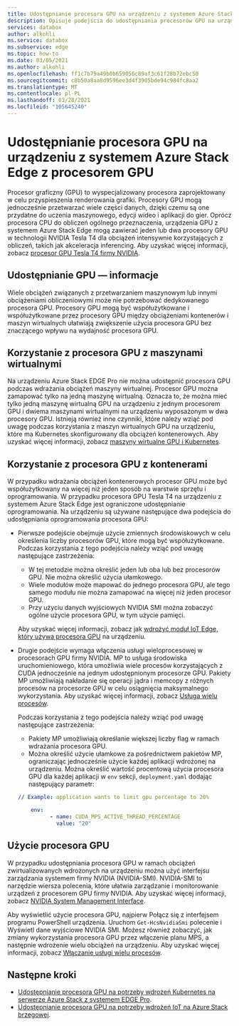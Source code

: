 ```yaml
---
title: Udostępnianie procesora GPU na urządzeniu z systemem Azure Stack Edge z procesorem GPU Pro
description: Opisuje podejścia do udostępniania procesorów GPU na urządzeniu z systemem Azure Stack Edge w wersji brzegowej Pro.
services: databox
author: alkohli
ms.service: databox
ms.subservice: edge
ms.topic: how-to
ms.date: 03/05/2021
ms.author: alkohli
ms.openlocfilehash: ff1c7b79a49b0b659056c89af3c61f28b72ebc50
ms.sourcegitcommit: c8b50a8aa8d9596ee3d4f3905bde94c984fc8aa2
ms.translationtype: MT
ms.contentlocale: pl-PL
ms.lasthandoff: 03/28/2021
ms.locfileid: "105645240"
---
```

# <a name="gpu-sharing-on-your-azure-stack-edge-pro-gpu-device"></a>Udostępnianie procesora GPU na urządzeniu z systemem Azure Stack Edge z procesorem GPU

Procesor graficzny (GPU) to wyspecjalizowany procesora zaprojektowany w celu przyspieszenia renderowania grafiki. Procesory GPU mogą jednocześnie przetwarzać wiele części danych, dzięki czemu są one przydatne do uczenia maszynowego, edycji wideo i aplikacji do gier. Oprócz procesora CPU do obliczeń ogólnego przeznaczenia, urządzenia GPU z systemem Azure Stack Edge mogą zawierać jeden lub dwa procesory GPU w technologii NVIDIA Tesla T4 dla obciążeń intensywnie korzystających z obliczeń, takich jak akceleracja inferencing. Aby uzyskać więcej informacji, zobacz [procesor GPU Tesla T4 firmy NVIDIA](https://www.nvidia.com/en-us/data-center/tesla-t4/).


## <a name="about-gpu-sharing"></a>Udostępnianie GPU — informacje

Wiele obciążeń związanych z przetwarzaniem maszynowym lub innymi obciążeniami obliczeniowymi może nie potrzebować dedykowanego procesora GPU. Procesory GPU mogą być współużytkowane i współużytkowane przez procesory GPU między obciążeniami kontenerów i maszyn wirtualnych ułatwiają zwiększenie użycia procesora GPU bez znaczącego wpływu na wydajność procesora GPU.  

## <a name="using-gpu-with-vms"></a>Korzystanie z procesora GPU z maszynami wirtualnymi

Na urządzeniu Azure Stack EDGE Pro nie można udostępnić procesora GPU podczas wdrażania obciążeń maszyny wirtualnej. Procesor GPU można zamapować tylko na jedną maszynę wirtualną. Oznacza to, że można mieć tylko jedną maszynę wirtualną GPU na urządzeniu z jednym procesorem GPU i dwiema maszynami wirtualnymi na urządzeniu wyposażonym w dwa procesory GPU. Istnieją również inne czynniki, które należy wziąć pod uwagę podczas korzystania z maszyn wirtualnych GPU na urządzeniu, które ma Kubernetes skonfigurowany dla obciążeń kontenerowych. Aby uzyskać więcej informacji, zobacz [maszyny wirtualne GPU i Kubernetes](azure-stack-edge-gpu-deploy-gpu-virtual-machine.md#gpu-vms-and-kubernetes).


## <a name="using-gpu-with-containers"></a>Korzystanie z procesora GPU z kontenerami

W przypadku wdrażania obciążeń kontenerowych procesor GPU może być współużytkowany na więcej niż jeden sposób na warstwie sprzętu i oprogramowania. W przypadku procesora GPU Tesla T4 na urządzeniu z systemem Azure Stack Edge jest ograniczone udostępnianie oprogramowania. Na urządzeniu są używane następujące dwa podejścia do udostępniania oprogramowania procesora GPU: 

- Pierwsze podejście obejmuje użycie zmiennych środowiskowych w celu określenia liczby procesorów GPU, które mogą być współużytkowane. Podczas korzystania z tego podejścia należy wziąć pod uwagę następujące zastrzeżenia:

    - W tej metodzie można określić jeden lub oba lub bez procesorów GPU. Nie można określić użycia ułamkowego.
    - Wiele modułów może mapować do jednego procesora GPU, ale tego samego modułu nie można zamapować na więcej niż jeden procesor GPU.
    - Przy użyciu danych wyjściowych NVIDIA SMI można zobaczyć ogólne użycie procesora GPU, w tym użycie pamięci.
    
    Aby uzyskać więcej informacji, zobacz jak [wdrożyć moduł IoT Edge, który używa procesora GPU](azure-stack-edge-gpu-configure-gpu-modules.md) na urządzeniu.

- Drugie podejście wymaga włączenia usługi wieloprocesowej w procesorach GPU firmy NVIDIA. MP to usługa środowiska uruchomieniowego, która umożliwia wiele procesów korzystających z CUDA jednocześnie na jednym udostępnionym procesorze GPU. Pakiety MP umożliwiają nakładanie się operacji jądra i memcopy z różnych procesów na procesorze GPU w celu osiągnięcia maksymalnego wykorzystania. Aby uzyskać więcej informacji, zobacz [Usługa wielu procesów](https://docs.nvidia.com/deploy/pdf/CUDA_Multi_Process_Service_Overview.pdf).

    Podczas korzystania z tego podejścia należy wziąć pod uwagę następujące zastrzeżenia:
    
    - Pakiety MP umożliwiają określanie większej liczby flag w ramach wdrażania procesora GPU.
    - Można określić użycie ułamkowe za pośrednictwem pakietów MP, ograniczając jednocześnie użycie każdej aplikacji wdrożonej na urządzeniu. Można określić wartość procentową użycia procesora GPU dla każdej aplikacji w `env` sekcji, `deployment.yaml` dodając następujący parametr: 

    ```yml
    // Example: application wants to limit gpu percentage to 20%
    
        env:
              - name: CUDA_MPS_ACTIVE_THREAD_PERCENTAGE 
                value: "20"    
    ```

## <a name="gpu-utilization"></a>Użycie procesora GPU
 
W przypadku udostępniania procesora GPU w ramach obciążeń zwirtualizowanych wdrożonych na urządzeniu można użyć interfejsu zarządzania systemem firmy NVIDIA (NVIDIA-SMI). NVIDIA-SMI to narzędzie wiersza polecenia, które ułatwia zarządzanie i monitorowanie urządzeń z procesorem GPU firmy NVIDIA. Aby uzyskać więcej informacji, zobacz [NVIDIA System Management Interface](https://developer.nvidia.com/nvidia-system-management-interface).

Aby wyświetlić użycie procesora GPU, najpierw Połącz się z interfejsem programu PowerShell urządzenia. Uruchom `Get-HcsNvidiaSmi` polecenie i Wyświetl dane wyjściowe NVIDIA SMI. Możesz również zobaczyć, jak zmiany wykorzystania procesora GPU przez włączenie planu MPS, a następnie wdrożenie wielu obciążeń na urządzeniu. Aby uzyskać więcej informacji, zobacz [Włączanie usługi wielu procesów](azure-stack-edge-gpu-connect-powershell-interface.md#enable-multi-process-service-mps).


## <a name="next-steps"></a>Następne kroki

- [Udostępnianie procesora GPU na potrzeby wdrożeń Kubernetes na serwerze Azure Stack z systemem EDGE Pro](azure-stack-edge-gpu-deploy-kubernetes-gpu-sharing.md).
- [Udostępnianie procesora GPU na potrzeby wdrożeń IoT na Azure Stack brzegowej](azure-stack-edge-gpu-deploy-iot-edge-gpu-sharing.md).
